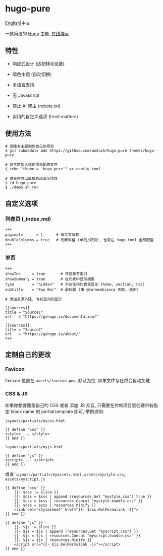 # hugo-pure

[English](https://github.com/undus5/hugo-pure/)|中文

一款简洁的 [Hugo](https://gohugo.io) 主题, [在线演示](https://hugo-pure.undus.net)

## 特性

- 响应式设计 (适配移动设备)

- 暗色主题 (自动切换)

- 多语言支持

- 无 Javascript

- 禁止 AI 爬虫 (robots.txt)

- 实用的自定义选项 (front matters)

## 使用方法

```
# 克隆本主题到你自己的项目
$ git submodule add https://github.com/undus5/hugo-pure themes/hugo-pure

# 将主题加入你的项目配置文件
$ echo "theme = 'hugo-pure'" >> config.toml

# 或者你可以直接启动演示项目
$ cd hugo-pure
$ ./demo.sh run
```

## 自定义选项

### 列表页 (\_index.md)

```
+++
paginate      = 1      # 每页文章数
doubleColumns = true   # 列表风格 (单列/双列), 也可在 hugo.toml 全局配置
+++
```

### 单页

```
+++
showToc     = true       # 开启章节索引
showSummary = true       # 在列表中显示摘要
type        = "hidden"   # 不在任何列表里显示 (home, section, rss)
subtitle    = "Foo Bar"  # 副标题 (由 @carmenbianca 贡献, 感谢)

# 添加来源外链, 与标签同列显示

[[sources]]
title = "Source1"
url   = "https://gohugo.io/documentation/"

[[sources]]
title = "Source2"
url   = "https://gohugo.io/about/"
+++
```

## 定制自己的更改

### Favicon

favicon 位置在 `assets/favicon.png`, 默认为空, 如果文件存在将会自动加载.

### CSS & JS

如果你想要覆盖自己的 CSS 或者 添加 JS 交互, 只需要在你的项目里创建带有指定
block name 的 partial template 即可, 举例说明:

`layouts/partials/mycss.html`

```
{{ define "css" }}
<style> ... </style>
{{ end }}
```

`layouts/partials/myjs.html`

```
{{ define "js" }}
<script> ... </script>
{{ end }}
```

或者 `layouts/partials/myassets.html`, `assets/mystyle.css`, `assets/myscript.js`

```
{{ define "css" }}
    {{- $css := slice }}
    {{- $css = $css | append (resources.Get "mystyle.css") true }}
    {{- $css = $css | resources.Concat "mystyle.bundle.css" }}
    {{- $css = $css | resources.Minify }}
    <link rel="stylesheet" href="{{- $css.RelPermalink -}}">
{{ end }}

{{ define "js" }}
    {{- $js := slice }}
    {{- $js = $js | append (resources.Get "myscript.css") }}
    {{- $js = $js | resources.Concat "myscript.bundle.css" }}
    {{- $js = $js | resources.Minify }}
    <script src="{{- $js.RelPermalink -}}"></script>
{{ end }}
```
